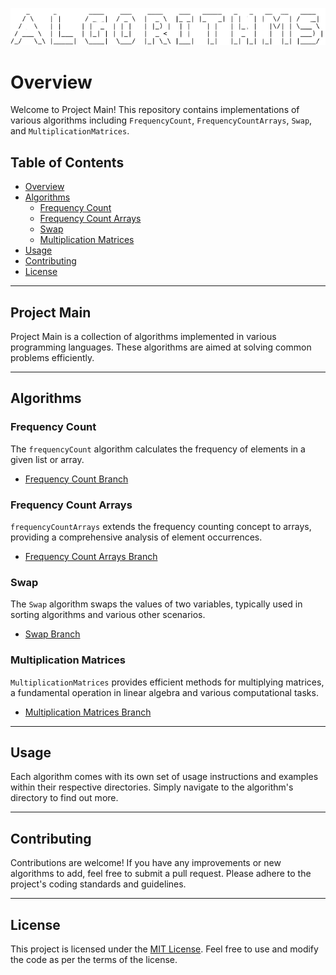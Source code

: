![ASCII Art](ascii.png)

# Overview

Welcome to Project Main! This repository contains implementations of various algorithms including `FrequencyCount`, `FrequencyCountArrays`, `Swap`, and `MultiplicationMatrices`.

## Table of Contents
- [Overview](#overview)
- [Algorithms](#algorithms)
  - [Frequency Count](#frequency-count)
  - [Frequency Count Arrays](#frequency-count-arrays)
  - [Swap](#swap)
  - [Multiplication Matrices](#multiplication-matrices)
- [Usage](#usage)
- [Contributing](#contributing)
- [License](#license)

---

## Project Main

Project Main is a collection of algorithms implemented in various programming languages. These algorithms are aimed at solving common problems efficiently.

---

## Algorithms

### Frequency Count
The `frequencyCount` algorithm calculates the frequency of elements in a given list or array. 
- [Frequency Count Branch](../../tree/FrequencyCount)

### Frequency Count Arrays
`frequencyCountArrays` extends the frequency counting concept to arrays, providing a comprehensive analysis of element occurrences.
- [Frequency Count Arrays Branch](../../tree/FrequencyCountArrays)

### Swap
The `Swap` algorithm swaps the values of two variables, typically used in sorting algorithms and various other scenarios.
- [Swap Branch](../../tree/Swap)

### Multiplication Matrices
`MultiplicationMatrices` provides efficient methods for multiplying matrices, a fundamental operation in linear algebra and various computational tasks.
- [Multiplication Matrices Branch](../../tree/MultiplicationMatrices)

---

## Usage
Each algorithm comes with its own set of usage instructions and examples within their respective directories. Simply navigate to the algorithm's directory to find out more.

---

## Contributing
Contributions are welcome! If you have any improvements or new algorithms to add, feel free to submit a pull request. Please adhere to the project's coding standards and guidelines.

---

## License
This project is licensed under the [MIT License](LICENSE). Feel free to use and modify the code as per the terms of the license.
